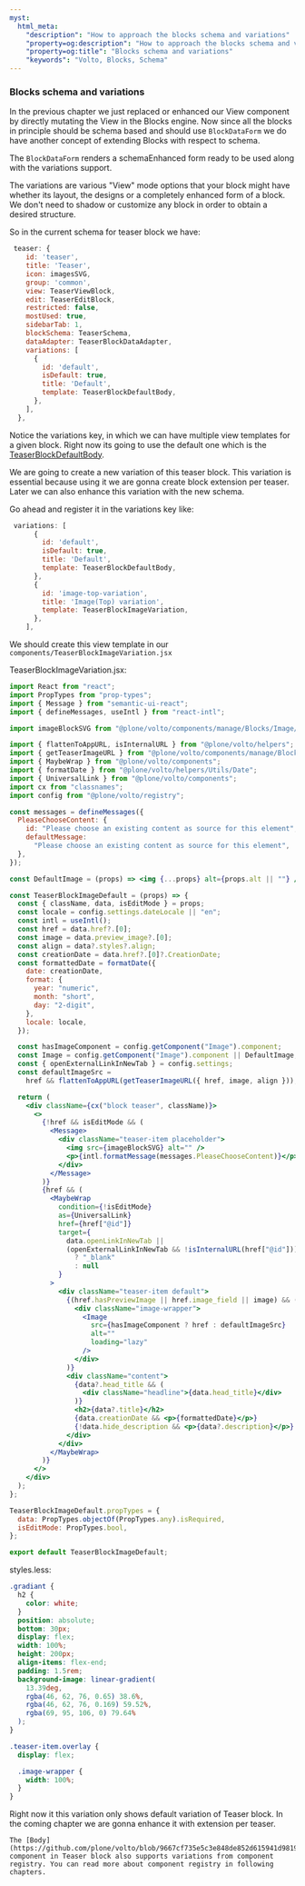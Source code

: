 ```yaml
---
myst:
  html_meta:
    "description": "How to approach the blocks schema and variations"
    "property=og:description": "How to approach the blocks schema and variations"
    "property=og:title": "Blocks schema and variations"
    "keywords": "Volto, Blocks, Schema"
---
```


### Blocks schema and variations

In the previous chapter we just replaced or enhanced our View component by directly mutating the View in the Blocks engine. Now since all the blocks in principle should be schema based and should use `BlockDataForm` we do have another concept of extending Blocks with respect to schema.

The `BlockDataForm` renders a schemaEnhanced form ready to be used along with the variations support.

The variations are various "View" mode options that your block might have whether its layout, the designs or a completely enhanced form of a block. We don't need to shadow or customize any block in order to obtain a desired structure.

So in the current schema for teaser block we have:

```js
 teaser: {
    id: 'teaser',
    title: 'Teaser',
    icon: imagesSVG,
    group: 'common',
    view: TeaserViewBlock,
    edit: TeaserEditBlock,
    restricted: false,
    mostUsed: true,
    sidebarTab: 1,
    blockSchema: TeaserSchema,
    dataAdapter: TeaserBlockDataAdapter,
    variations: [
      {
        id: 'default',
        isDefault: true,
        title: 'Default',
        template: TeaserBlockDefaultBody,
      },
    ],
  },
```

Notice the variations key, in which we can have multiple view templates for a given block. Right now its going to use the default one which is the [TeaserBlockDefaultBody](https://github.com/plone/volto/blob/985e419396b4d00567d12e7e309ea420012e9cc7/src/components/manage/Blocks/Teaser/DefaultBody.jsx#L1).

We are going to create a new variation of this teaser block. This variation is essential because using it we are gonna create block extension per teaser. Later we can also enhance this variation with the new schema.

Go ahead and register it in the variations key like:

```js
 variations: [
      {
        id: 'default',
        isDefault: true,
        title: 'Default',
        template: TeaserBlockDefaultBody,
      },
      {
        id: 'image-top-variation',
        title: 'Image(Top) variation',
        template: TeaserBlockImageVariation,
      },
    ],
```

We should create this view template in our `components/TeaserBlockImageVariation.jsx`

TeaserBlockImageVariation.jsx:

```jsx
import React from "react";
import PropTypes from "prop-types";
import { Message } from "semantic-ui-react";
import { defineMessages, useIntl } from "react-intl";

import imageBlockSVG from "@plone/volto/components/manage/Blocks/Image/block-image.svg";

import { flattenToAppURL, isInternalURL } from "@plone/volto/helpers";
import { getTeaserImageURL } from "@plone/volto/components/manage/Blocks/Teaser/utils";
import { MaybeWrap } from "@plone/volto/components";
import { formatDate } from "@plone/volto/helpers/Utils/Date";
import { UniversalLink } from "@plone/volto/components";
import cx from "classnames";
import config from "@plone/volto/registry";

const messages = defineMessages({
  PleaseChooseContent: {
    id: "Please choose an existing content as source for this element",
    defaultMessage:
      "Please choose an existing content as source for this element",
  },
});

const DefaultImage = (props) => <img {...props} alt={props.alt || ""} />;

const TeaserBlockImageDefault = (props) => {
  const { className, data, isEditMode } = props;
  const locale = config.settings.dateLocale || "en";
  const intl = useIntl();
  const href = data.href?.[0];
  const image = data.preview_image?.[0];
  const align = data?.styles?.align;
  const creationDate = data.href?.[0]?.CreationDate;
  const formattedDate = formatDate({
    date: creationDate,
    format: {
      year: "numeric",
      month: "short",
      day: "2-digit",
    },
    locale: locale,
  });

  const hasImageComponent = config.getComponent("Image").component;
  const Image = config.getComponent("Image").component || DefaultImage;
  const { openExternalLinkInNewTab } = config.settings;
  const defaultImageSrc =
    href && flattenToAppURL(getTeaserImageURL({ href, image, align }));

  return (
    <div className={cx("block teaser", className)}>
      <>
        {!href && isEditMode && (
          <Message>
            <div className="teaser-item placeholder">
              <img src={imageBlockSVG} alt="" />
              <p>{intl.formatMessage(messages.PleaseChooseContent)}</p>
            </div>
          </Message>
        )}
        {href && (
          <MaybeWrap
            condition={!isEditMode}
            as={UniversalLink}
            href={href["@id"]}
            target={
              data.openLinkInNewTab ||
              (openExternalLinkInNewTab && !isInternalURL(href["@id"]))
                ? "_blank"
                : null
            }
          >
            <div className="teaser-item default">
              {(href.hasPreviewImage || href.image_field || image) && (
                <div className="image-wrapper">
                  <Image
                    src={hasImageComponent ? href : defaultImageSrc}
                    alt=""
                    loading="lazy"
                  />
                </div>
              )}
              <div className="content">
                {data?.head_title && (
                  <div className="headline">{data.head_title}</div>
                )}
                <h2>{data?.title}</h2>
                {data.creationDate && <p>{formattedDate}</p>}
                {!data.hide_description && <p>{data?.description}</p>}
              </div>
            </div>
          </MaybeWrap>
        )}
      </>
    </div>
  );
};

TeaserBlockImageDefault.propTypes = {
  data: PropTypes.objectOf(PropTypes.any).isRequired,
  isEditMode: PropTypes.bool,
};

export default TeaserBlockImageDefault;
```

styles.less:

```css
.gradiant {
  h2 {
    color: white;
  }
  position: absolute;
  bottom: 30px;
  display: flex;
  width: 100%;
  height: 200px;
  align-items: flex-end;
  padding: 1.5rem;
  background-image: linear-gradient(
    13.39deg,
    rgba(46, 62, 76, 0.65) 38.6%,
    rgba(46, 62, 76, 0.169) 59.52%,
    rgba(69, 95, 106, 0) 79.64%
  );
}

.teaser-item.overlay {
  display: flex;

  .image-wrapper {
    width: 100%;
  }
}
```

Right now it this variation only shows default variation of Teaser block. In the coming chapter we are gonna enhance it with extension per teaser.

```{note}
The [Body](https://github.com/plone/volto/blob/9667cf735e5c3e848de852d615941d98193e0a5e/src/components/manage/Blocks/Teaser/Body.jsx#L13) component in Teaser block also supports variations from component registry. You can read more about component registry in following chapters.
```
